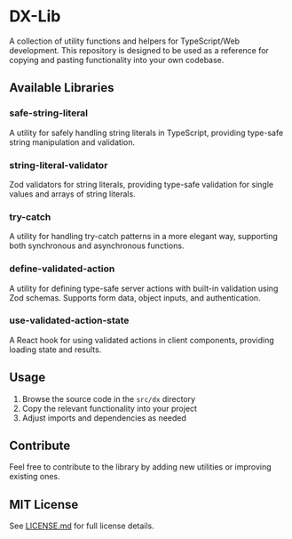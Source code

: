 # DX-Lib

A collection of utility functions and helpers for TypeScript/Web development. This repository is designed to be used as a reference for copying and pasting functionality into your own codebase.

## Available Libraries

### safe-string-literal

A utility for safely handling string literals in TypeScript, providing type-safe string manipulation and validation.

### string-literal-validator

Zod validators for string literals, providing type-safe validation for single values and arrays of string literals.

### try-catch

A utility for handling try-catch patterns in a more elegant way, supporting both synchronous and asynchronous functions.

### define-validated-action

A utility for defining type-safe server actions with built-in validation using Zod schemas. Supports form data, object inputs, and authentication.

### use-validated-action-state

A React hook for using validated actions in client components, providing loading state and results.

## Usage

1. Browse the source code in the `src/dx` directory
2. Copy the relevant functionality into your project
3. Adjust imports and dependencies as needed

## Contribute

Feel free to contribute to the library by adding new utilities or improving existing ones.

## MIT License

See [LICENSE.md](LICENSE.md) for full license details.
